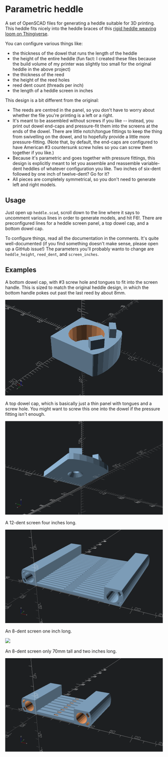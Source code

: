 # Parametric heddle

A set of OpenSCAD files for generating a heddle suitable for 3D printing. This heddle fits nicely into the heddle braces of this [rigid heddle weaving loom on Thingiverse](https://www.thingiverse.com/thing:490467).

You can configure various things like:

* the thickness of the dowel that runs the length of the heddle
* the height of the entire heddle (fun fact: I created these files because the build volume of my printer was slightly too small for the original heddle in the above project)
* the thickness of the reed
* the height of the reed holes
* reed dent count (threads per inch)
* the length of a heddle screen in inches

This design is a bit different from the original:

* The reeds are centred in the panel, so you don't have to worry about whether the file you're printing is a left or a right.
* It's meant to be assembled without screws if you like -- instead, you print out dowel end-caps and pressure-fit them into the screens at the ends of the dowel. There are little notch/tongue fittings to keep the thing from swivelling on the dowel, and to hopefully provide a little more pressure-fitting. (Note that, by default, the end-caps are configured to have American #3 countersunk screw holes so you can screw them together if you like.)
* Because it's parametric and goes together with pressure fittings, this design is explicitly meant to let you assemble and reassemble variable-dent heddles of whatever configuration you like. Two inches of six-dent followed by one inch of twelve-dent? Go for it?
* All pieces are completely symmetrical, so you don't need to generate left and right models.

## Usage

Just open up `heddle.scad`, scroll down to the line where it says to uncomment various lines in order to generate models, and hit F6!. There are preconfigured lines for a heddle screen panel, a top dowel cap, and a bottom dowel cap.

To configure things, read all the documentation in the comments. It's quite well-documented (if you find something doesn't make sense, please open up a GitHub issue!) The parameters you'll probably wanto to change are `heddle_height`, `reed_dent`, and `screen_inches`.

## Examples

A bottom dowel cap, with #3 screw hole and tongues to fit into the screen handle. This is sized to match the original heddle design, in which the bottom handle pokes out past the last reed by about 8mm.

![dowel cap bottom](dowel_cap_bottom.png)

A top dowel cap, which is basically just a thin panel with tongues and a screw hole. You might want to screw this one into the dowel if the pressure fitting isn't enough.

![dowel cap top](dowel_cap_top.png)

A 12-dent screen four inches long.

![](heddle_screen_12_dent_4_inches.png)

An 8-dent screen one inch long.

![](heddle_screen_8_dent_1_inc.png)

An 8-dent screen only 70mm tall and two inches long.

![](heddle_screen_short_8_dent_2_inches.png)
